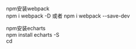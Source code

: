 npm安装webpack  
npm i webpack -D 或者 npm i webpack --save-dev

npm安装echarts  
npm install echarts -S  
cd